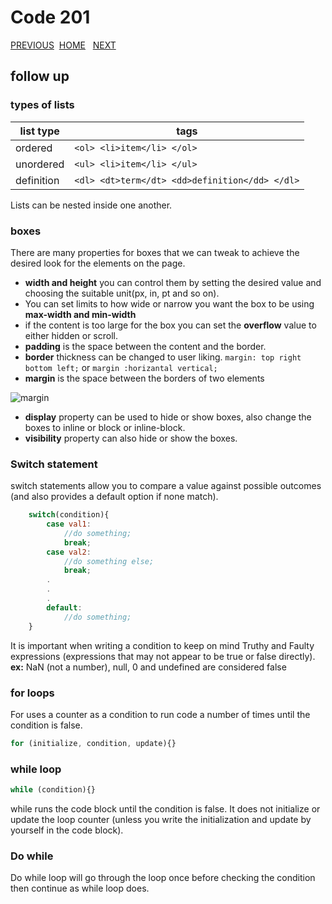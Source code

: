 # Code 201

[PREVIOUS](https://dinaalsaid.github.io/reading-notes/class-02) &nbsp;[HOME](https://dinaalsaid.github.io/reading-notes/)  &nbsp; [NEXT](https://dinaalsaid.github.io/reading-notes/class-04)

## follow up

### types of lists

list type|tags
-----|-----
ordered| `<ol> <li>item</li> </ol>`
unordered|`<ul> <li>item</li> </ul>`
definition|`<dl> <dt>term</dt> <dd>definition</dd> </dl>`

Lists can be nested inside one another.

### boxes

There are many properties for boxes that we can tweak to achieve the desired look for the elements on the page.

* **width and height** you can control them by setting the desired value and choosing the suitable unit(px, in, pt and so on).
* You can set limits to how wide or narrow you want the box to be using **max-width and min-width**
* if the content is too large for the box you can set the **overflow** value to either hidden or scroll.
* **padding** is the space between the content and the border.
* **border** thickness can be changed to user liking. `margin: top right bottom left;` or `margin :horizantal vertical;`
* **margin** is the space between the borders of two elements

![margin](images/margin.PNG)

* **display** property can be used to hide or show boxes, also change the boxes to inline or block or inline-block.
* **visibility** property can also hide or show the boxes.

### Switch statement

switch statements allow you to compare a value against possible outcomes (and also provides a default option if none match).

```JavaScript
    switch(condition){
        case val1:
            //do something;
            break;
        case val2:
            //do something else;
            break;
        .
        .
        .
        default:
            //do something;
    }
```

It is important when writing a condition to keep on mind Truthy and Faulty expressions (expressions that may not appear to be true or false directly).
**ex:** NaN (not a number), null, 0 and undefined are  considered false

### for loops

For uses a counter as a condition
to run code a number of times until the
condition is false.

```javascript
for (initialize, condition, update){}
```

### while loop

```javascript
while (condition){}
```

while runs the code block until the condition is false.
It does not initialize or update the loop
counter (unless you write the initialization and update
by yourself in the code block).

### Do while

Do while loop will go through the loop once before checking the condition then continue as while loop does.

